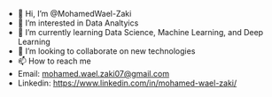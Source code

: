- 👋 Hi, I’m @MohamedWael-Zaki
- 👀 I’m interested in Data Analtyics
- 🌱 I’m currently learning Data Science, Machine Learning, and Deep Learning
- 💞️ I’m looking to collaborate on new technologies
- 📫 How to reach me 
- Email: mohamed.wael.zaki07@gmail.com
- Linkedin: https://www.linkedin.com/in/mohamed-wael-zaki/

<!---
MohamedWael-Zaki/MohamedWael-Zaki is a ✨ special ✨ repository because its `README.md` (this file) appears on your GitHub profile.
You can click the Preview link to take a look at your changes.
--->
